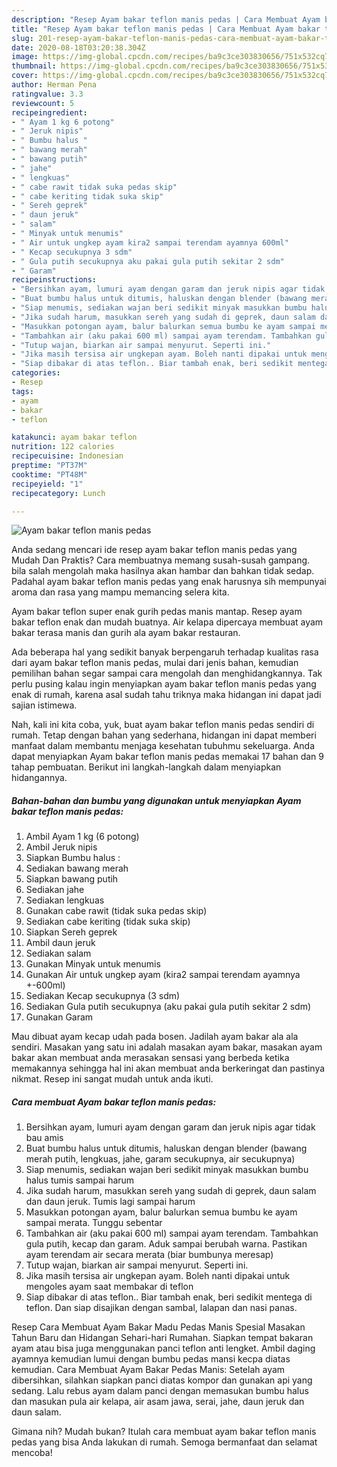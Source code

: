 ```yaml
---
description: "Resep Ayam bakar teflon manis pedas | Cara Membuat Ayam bakar teflon manis pedas Yang Bikin Ngiler"
title: "Resep Ayam bakar teflon manis pedas | Cara Membuat Ayam bakar teflon manis pedas Yang Bikin Ngiler"
slug: 201-resep-ayam-bakar-teflon-manis-pedas-cara-membuat-ayam-bakar-teflon-manis-pedas-yang-bikin-ngiler
date: 2020-08-18T03:20:38.304Z
image: https://img-global.cpcdn.com/recipes/ba9c3ce303830656/751x532cq70/ayam-bakar-teflon-manis-pedas-foto-resep-utama.jpg
thumbnail: https://img-global.cpcdn.com/recipes/ba9c3ce303830656/751x532cq70/ayam-bakar-teflon-manis-pedas-foto-resep-utama.jpg
cover: https://img-global.cpcdn.com/recipes/ba9c3ce303830656/751x532cq70/ayam-bakar-teflon-manis-pedas-foto-resep-utama.jpg
author: Herman Pena
ratingvalue: 3.3
reviewcount: 5
recipeingredient:
- " Ayam 1 kg 6 potong"
- " Jeruk nipis"
- " Bumbu halus "
- " bawang merah"
- " bawang putih"
- " jahe"
- " lengkuas"
- " cabe rawit tidak suka pedas skip"
- " cabe keriting tidak suka skip"
- " Sereh geprek"
- " daun jeruk"
- " salam"
- " Minyak untuk menumis"
- " Air untuk ungkep ayam kira2 sampai terendam ayamnya 600ml"
- " Kecap secukupnya 3 sdm"
- " Gula putih secukupnya aku pakai gula putih sekitar 2 sdm"
- " Garam"
recipeinstructions:
- "Bersihkan ayam, lumuri ayam dengan garam dan jeruk nipis agar tidak bau amis"
- "Buat bumbu halus untuk ditumis, haluskan dengan blender (bawang merah putih, lengkuas, jahe, garam secukupnya, air secukupnya)"
- "Siap menumis, sediakan wajan beri sedikit minyak masukkan bumbu halus tumis sampai harum"
- "Jika sudah harum, masukkan sereh yang sudah di geprek, daun salam dan daun jeruk. Tumis lagi sampai harum"
- "Masukkan potongan ayam, balur balurkan semua bumbu ke ayam sampai merata. Tunggu sebentar"
- "Tambahkan air (aku pakai 600 ml) sampai ayam terendam. Tambahkan gula putih, kecap dan garam. Aduk sampai berubah warna. Pastikan ayam terendam air secara merata (biar bumbunya meresap)"
- "Tutup wajan, biarkan air sampai menyurut. Seperti ini."
- "Jika masih tersisa air ungkepan ayam. Boleh nanti dipakai untuk mengoles ayam saat membakar di teflon"
- "Siap dibakar di atas teflon.. Biar tambah enak, beri sedikit mentega di teflon. Dan siap disajikan dengan sambal, lalapan dan nasi panas."
categories:
- Resep
tags:
- ayam
- bakar
- teflon

katakunci: ayam bakar teflon 
nutrition: 122 calories
recipecuisine: Indonesian
preptime: "PT37M"
cooktime: "PT48M"
recipeyield: "1"
recipecategory: Lunch

---
```



![Ayam bakar teflon manis pedas](https://img-global.cpcdn.com/recipes/ba9c3ce303830656/751x532cq70/ayam-bakar-teflon-manis-pedas-foto-resep-utama.jpg)

Anda sedang mencari ide resep ayam bakar teflon manis pedas yang Mudah Dan Praktis? Cara membuatnya memang susah-susah gampang. bila salah mengolah maka hasilnya akan hambar dan bahkan tidak sedap. Padahal ayam bakar teflon manis pedas yang enak harusnya sih mempunyai aroma dan rasa yang mampu memancing selera kita.

Ayam bakar teflon super enak gurih pedas manis mantap. Resep ayam bakar teflon enak dan mudah buatnya. Air kelapa dipercaya membuat ayam bakar terasa manis dan gurih ala ayam bakar restauran.

Ada beberapa hal yang sedikit banyak berpengaruh terhadap kualitas rasa dari ayam bakar teflon manis pedas, mulai dari jenis bahan, kemudian pemilihan bahan segar sampai cara mengolah dan menghidangkannya. Tak perlu pusing kalau ingin menyiapkan ayam bakar teflon manis pedas yang enak di rumah, karena asal sudah tahu triknya maka hidangan ini dapat jadi sajian istimewa.


Nah, kali ini kita coba, yuk, buat ayam bakar teflon manis pedas sendiri di rumah. Tetap dengan bahan yang sederhana, hidangan ini dapat memberi manfaat dalam membantu menjaga kesehatan tubuhmu sekeluarga. Anda dapat menyiapkan Ayam bakar teflon manis pedas memakai 17 bahan dan 9 tahap pembuatan. Berikut ini langkah-langkah dalam menyiapkan hidangannya.

<!--inarticleads1-->

##### Bahan-bahan dan bumbu yang digunakan untuk menyiapkan Ayam bakar teflon manis pedas:

1. Ambil  Ayam 1 kg (6 potong)
1. Ambil  Jeruk nipis
1. Siapkan  Bumbu halus :
1. Sediakan  bawang merah
1. Siapkan  bawang putih
1. Sediakan  jahe
1. Sediakan  lengkuas
1. Gunakan  cabe rawit (tidak suka pedas skip)
1. Sediakan  cabe keriting (tidak suka skip)
1. Siapkan  Sereh geprek
1. Ambil  daun jeruk
1. Sediakan  salam
1. Gunakan  Minyak untuk menumis
1. Gunakan  Air untuk ungkep ayam (kira2 sampai terendam ayamnya +-600ml)
1. Sediakan  Kecap secukupnya (3 sdm)
1. Sediakan  Gula putih secukupnya (aku pakai gula putih sekitar 2 sdm)
1. Gunakan  Garam


Mau dibuat ayam kecap udah pada bosen. Jadilah ayam bakar ala ala sendiri. Masakan yang satu ini adalah masakan ayam bakar, masakan ayam bakar akan membuat anda merasakan sensasi yang berbeda ketika memakannya sehingga hal ini akan membuat anda berkeringat dan pastinya nikmat. Resep ini sangat mudah untuk anda ikuti. 

<!--inarticleads2-->

##### Cara membuat Ayam bakar teflon manis pedas:

1. Bersihkan ayam, lumuri ayam dengan garam dan jeruk nipis agar tidak bau amis
1. Buat bumbu halus untuk ditumis, haluskan dengan blender (bawang merah putih, lengkuas, jahe, garam secukupnya, air secukupnya)
1. Siap menumis, sediakan wajan beri sedikit minyak masukkan bumbu halus tumis sampai harum
1. Jika sudah harum, masukkan sereh yang sudah di geprek, daun salam dan daun jeruk. Tumis lagi sampai harum
1. Masukkan potongan ayam, balur balurkan semua bumbu ke ayam sampai merata. Tunggu sebentar
1. Tambahkan air (aku pakai 600 ml) sampai ayam terendam. Tambahkan gula putih, kecap dan garam. Aduk sampai berubah warna. Pastikan ayam terendam air secara merata (biar bumbunya meresap)
1. Tutup wajan, biarkan air sampai menyurut. Seperti ini.
1. Jika masih tersisa air ungkepan ayam. Boleh nanti dipakai untuk mengoles ayam saat membakar di teflon
1. Siap dibakar di atas teflon.. Biar tambah enak, beri sedikit mentega di teflon. Dan siap disajikan dengan sambal, lalapan dan nasi panas.


Resep Cara Membuat Ayam Bakar Madu Pedas Manis Spesial Masakan Tahun Baru dan Hidangan Sehari-hari Rumahan. Siapkan tempat bakaran ayam atau bisa juga menggunakan panci teflon anti lengket. Ambil daging ayamnya kemudian lumui dengan bumbu pedas mansi kecpa diatas kemudian. Cara Membuat Ayam Bakar Pedas Manis: Setelah ayam dibersihkan, silahkan siapkan panci diatas kompor dan gunakan api yang sedang. Lalu rebus ayam dalam panci dengan memasukan bumbu halus dan masukan pula air kelapa, air asam jawa, serai, jahe, daun jeruk dan daun salam. 

Gimana nih? Mudah bukan? Itulah cara membuat ayam bakar teflon manis pedas yang bisa Anda lakukan di rumah. Semoga bermanfaat dan selamat mencoba!
